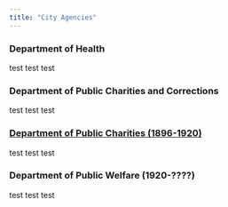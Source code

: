 ```yaml
---
title: "City Agencies"
---
```


### Department of Health

test test test

### Department of Public Charities and Corrections

test test test

### [Department of Public Charities (1896-1920)](city-agencies/department-of-public-charities.html)

test test test

### Department of Public Welfare (1920-????)

test test test
